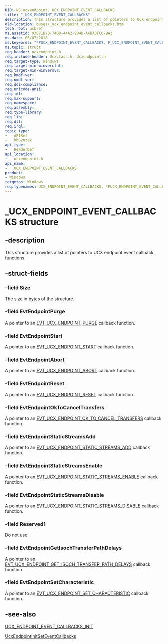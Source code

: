 ```yaml
---
UID: NS:ucxendpoint._UCX_ENDPOINT_EVENT_CALLBACKS
title: "_UCX_ENDPOINT_EVENT_CALLBACKS"
description: This structure provides a list of pointers to UCX endpoint event callback functions.
old-location: buses\_ucx_endpoint_event_callbacks.htm
tech.root: usbref
ms.assetid: 93071B7B-74D8-44A2-984D-A6BABFC07BA3
ms.date: 05/07/2018
ms.keywords: "*PUCX_ENDPOINT_EVENT_CALLBACKS, P_UCX_ENDPOINT_EVENT_CALLBACKS, P_UCX_ENDPOINT_EVENT_CALLBACKS structure pointer [Buses], UCX_ENDPOINT_EVENT_CALLBACKS, UCX_ENDPOINT_EVENT_CALLBACKS structure [Buses], _UCX_ENDPOINT_EVENT_CALLBACKS, buses._ucx_endpoint_event_callbacks, ucxendpoint/P_UCX_ENDPOINT_EVENT_CALLBACKS, ucxendpoint/_UCX_ENDPOINT_EVENT_CALLBACKS"
ms.topic: struct
req.header: ucxendpoint.h
req.include-header: Ucxclass.h, Ucxendpoint.h
req.target-type: Windows
req.target-min-winverclnt: 
req.target-min-winversvr: 
req.kmdf-ver: 
req.umdf-ver: 
req.ddi-compliance: 
req.unicode-ansi: 
req.idl: 
req.max-support: 
req.namespace: 
req.assembly: 
req.type-library: 
req.lib: 
req.dll: 
req.irql: 
topic_type:
-	APIRef
-	kbSyntax
api_type:
-	HeaderDef
api_location:
-	ucxendpoint.h
api_name:
-	UCX_ENDPOINT_EVENT_CALLBACKS
product:
- Windows
targetos: Windows
req.typenames: UCX_ENDPOINT_EVENT_CALLBACKS, *PUCX_ENDPOINT_EVENT_CALLBACKS
---
```


# _UCX_ENDPOINT_EVENT_CALLBACKS structure


## -description


This structure provides a list of  pointers to UCX endpoint event callback functions.


## -struct-fields




### -field Size

The size in bytes of the structure.


### -field EvtEndpointPurge

A pointer to an <a href="https://msdn.microsoft.com/library/windows/hardware/mt187827">EVT_UCX_ENDPOINT_PURGE</a> callback function.


### -field EvtEndpointStart

A pointer to an <a href="https://msdn.microsoft.com/library/windows/hardware/mt187829">EVT_UCX_ENDPOINT_START</a> callback function.


### -field EvtEndpointAbort

A pointer to an <a href="https://msdn.microsoft.com/library/windows/hardware/mt187825">EVT_UCX_ENDPOINT_ABORT</a> callback function.


### -field EvtEndpointReset

A pointer to an <a href="https://msdn.microsoft.com/library/windows/hardware/mt187828">EVT_UCX_ENDPOINT_RESET</a> callback function.


### -field EvtEndpointOkToCancelTransfers

A pointer to an <a href="https://msdn.microsoft.com/library/windows/hardware/mt187826">EVT_UCX_ENDPOINT_OK_TO_CANCEL_TRANSFERS</a> callback function.


### -field EvtEndpointStaticStreamsAdd

A pointer to an <a href="https://msdn.microsoft.com/library/windows/hardware/mt187830">EVT_UCX_ENDPOINT_STATIC_STREAMS_ADD</a> callback function.


### -field EvtEndpointStaticStreamsEnable

A pointer to an <a href="https://msdn.microsoft.com/library/windows/hardware/mt187832">EVT_UCX_ENDPOINT_STATIC_STREAMS_ENABLE</a> callback function.


### -field EvtEndpointStaticStreamsDisable

A pointer to an <a href="https://msdn.microsoft.com/library/windows/hardware/mt187831">EVT_UCX_ENDPOINT_STATIC_STREAMS_DISABLE</a> callback function.


### -field Reserved1

Do not use.


### -field EvtEndpointGetIsochTransferPathDelays

A pointer to an <a href="https://msdn.microsoft.com/E400CCAE-8F0F-4814-8B63-EB4E116543A2">EVT_UCX_ENDPOINT_GET_ISOCH_TRANSFER_PATH_DELAYS</a> callback function.


### -field EvtEndpointSetCharacteristic

A pointer to an <a href="https://msdn.microsoft.com/4FA3F175-52E4-472D-A9B3-B3B4B37E1701">EVT_UCX_ENDPOINT_SET_CHARACTERISTIC</a> callback function.


## -see-also




<a href="https://msdn.microsoft.com/library/windows/hardware/mt188064">UCX_ENDPOINT_EVENT_CALLBACKS_INIT</a>



<a href="https://msdn.microsoft.com/library/windows/hardware/mt188041">UcxEndpointInitSetEventCallbacks</a>
 

 

